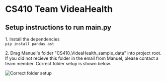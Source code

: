 # CS410 Team VideaHealth

## Setup instructions to run main.py
<p>
1. Install the dependencies<br />
<code>pip install pandas ast</code>
</p>
 
<p>
2. Drag Manuel's folder "CS410_VideaHealth_sample_data" into project root. If you did not recieve this folder in the email from Manuel, please contact a team member. Correct folder setup is shown below.
</p>

![Correct folder setup](https://i.imgur.com/KxWbEnW.png)
